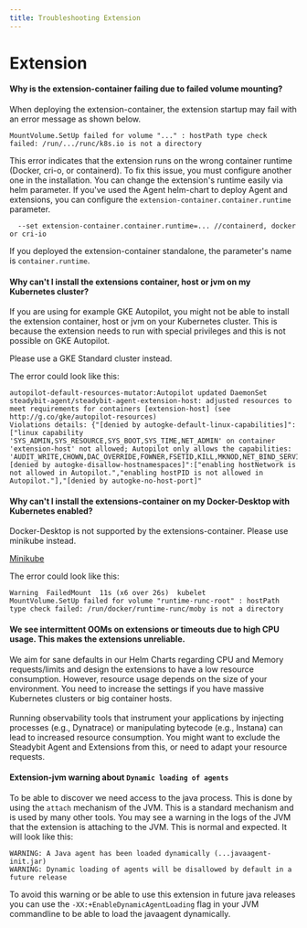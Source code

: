 ```yaml
---
title: Troubleshooting Extension
---
```


# Extension

#### Why is the extension-container failing due to failed volume mounting?

When deploying the extension-container, the extension startup may fail with an error message as shown below.

```
MountVolume.SetUp failed for volume "..." : hostPath type check failed: /run/.../runc/k8s.io is not a directory
```

This error indicates that the extension runs on the wrong container runtime (Docker, cri-o, or containerd). To fix this issue, you must configure another one in the installation. You can change the extension's runtime easily via helm parameter. If you've used the Agent helm-chart to deploy Agent and extensions, you can configure the `extension-container.container.runtime` parameter.

```
  --set extension-container.container.runtime=... //containerd, docker or cri-io
```

If you deployed the extension-container standalone, the parameter's name is `container.runtime`.

#### Why can't I install the extensions container, host or jvm on my Kubernetes cluster?

If you are using for example GKE Autopilot, you might not be able to install the extension container, host or jvm on your Kubernetes cluster. This is because the extension needs to run with special privileges and this is not possible on GKE Autopilot.

Please use a GKE Standard cluster instead.

The error could look like this:

```
autopilot-default-resources-mutator:Autopilot updated DaemonSet steadybit-agent/steadybit-agent-extension-host: adjusted resources to meet requirements for containers [extension-host] (see http://g.co/gke/autopilot-resources)
Violations details: {"[denied by autogke-default-linux-capabilities]":["linux capability 'SYS_ADMIN,SYS_RESOURCE,SYS_BOOT,SYS_TIME,NET_ADMIN' on container 'extension-host' not allowed; Autopilot only allows the capabilities: 'AUDIT_WRITE,CHOWN,DAC_OVERRIDE,FOWNER,FSETID,KILL,MKNOD,NET_BIND_SERVICE,NET_RAW,SETFCAP,SETGID,SETPCAP,SETUID,SYS_CHROOT,SYS_PTRACE'."],"[denied by autogke-disallow-hostnamespaces]":["enabling hostNetwork is not allowed in Autopilot.","enabling hostPID is not allowed in Autopilot."],"[denied by autogke-no-host-port]"
```

#### Why can't I install the extensions-container on my Docker-Desktop with Kubernetes enabled?

Docker-Desktop is not supported by the extensions-container. Please use minikube instead.

[Minikube](https://minikube.sigs.k8s.io/docs/start/)

The error could look like this:

```
Warning  FailedMount  11s (x6 over 26s)  kubelet            MountVolume.SetUp failed for volume "runtime-runc-root" : hostPath type check failed: /run/docker/runtime-runc/moby is not a directory 
```

#### We see intermittent OOMs on extensions or timeouts due to high CPU usage. This makes the extensions unreliable.

We aim for sane defaults in our Helm Charts regarding CPU and Memory requests/limits and design the extensions to have a low resource consumption. However, resource usage depends on the size of your environment. You need to increase the settings if you have massive Kubernetes clusters or big container hosts.\
\
Running observability tools that instrument your applications by injecting processes (e.g., Dynatrace) or manipulating bytecode (e.g., Instana) can lead to increased resource consumption. You might want to exclude the Steadybit Agent and Extensions from this, or need to adapt your resource requests.


#### Extension-jvm warning about `Dynamic loading of agents`

To be able to discover we need access to the java process. This is done by using the `attach` mechanism of the JVM. This is a standard mechanism and is used by many other tools.
You may see a warning in the logs of the JVM that the extension is attaching to the JVM. This is normal and expected.
It will look like this:

```
WARNING: A Java agent has been loaded dynamically (...javaagent-init.jar)
WARNING: Dynamic loading of agents will be disallowed by default in a future release
```

To avoid this warning or be able to use this extension in future java releases you can use the `-XX:+EnableDynamicAgentLoading` flag in your JVM commandline to be able to load the javaagent dynamically.
